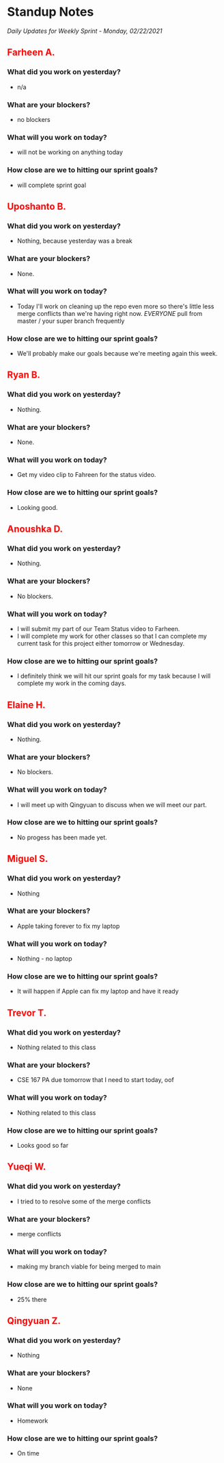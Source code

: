 # Standup Notes

_Daily Updates for Weekly Sprint - Monday, 02/22/2021_

## <span style="color: red;">Farheen A.</span>

### What did you work on yesterday?

- n/a

### What are your blockers?

- no blockers

### What will you work on today?

- will not be working on anything today

### How close are we to hitting our sprint goals?

- will complete sprint goal

## <span style="color: red;">Uposhanto B.</span>

### What did you work on yesterday?

- Nothing, because yesterday was a break

### What are your blockers?

- None.

### What will you work on today?

- Today I'll work on cleaning up the repo even more so there's little less merge conflicts than we're having right now. _EVERYONE_ pull from master / your super branch frequently

### How close are we to hitting our sprint goals?

- We'll probably make our goals because we're meeting again this week.

## <span style="color: red;">Ryan B.</span>

### What did you work on yesterday?

- Nothing.

### What are your blockers?

- None.

### What will you work on today?

- Get my video clip to Fahreen for the status video.

### How close are we to hitting our sprint goals?

- Looking good.

## <span style="color: red;">Anoushka D.</span>

### What did you work on yesterday?

- Nothing.

### What are your blockers?

- No blockers.

### What will you work on today?

- I will submit my part of our Team Status video to Farheen.
- I will complete my work for other classes so that I can complete my current task for this project either tomorrow or Wednesday.

### How close are we to hitting our sprint goals?

- I definitely think we will hit our sprint goals for my task because I will complete my work in the coming days.

## <span style="color: red;">Elaine H.</span>

### What did you work on yesterday?

- Nothing.

### What are your blockers?

- No blockers.

### What will you work on today?

- I will meet up with Qingyuan to discuss when we will meet our part.

### How close are we to hitting our sprint goals?

- No progess has been made yet.

## <span style="color: red;">Miguel S.</span>

### What did you work on yesterday?

- Nothing

### What are your blockers?

- Apple taking forever to fix my laptop

### What will you work on today?

- Nothing - no laptop

### How close are we to hitting our sprint goals?

- It will happen if Apple can fix my laptop and have it ready

## <span style="color: red;">Trevor T.</span>

### What did you work on yesterday?

- Nothing related to this class

### What are your blockers?

- CSE 167 PA due tomorrow that I need to start today, oof

### What will you work on today?

- Nothing related to this class

### How close are we to hitting our sprint goals?

- Looks good so far

## <span style="color: red;">Yueqi W.</span>

### What did you work on yesterday?

- I tried to to resolve some of the merge conflicts

### What are your blockers?

- merge conflicts

### What will you work on today?

- making my branch viable for being merged to main

### How close are we to hitting our sprint goals?

- 25% there

## <span style="color: red;">Qingyuan Z.</span>

### What did you work on yesterday?

- Nothing

### What are your blockers?

- None

### What will you work on today?

- Homework

### How close are we to hitting our sprint goals?

- On time
